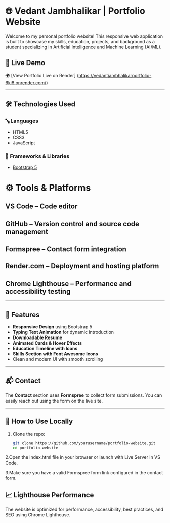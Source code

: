 # 🌐 Vedant Jambhalikar | Portfolio Website

Welcome to my personal portfolio website! This responsive web application is built to showcase my skills, education, projects, and background as a student specializing in Artificial Intelligence and Machine Learning (AI/ML).

## 📌 Live Demo
🌍 [View Portfolio Live on Render]
(https://vedantjambhalikarportfolio-6ki8.onrender.com/)

---

## 🛠️ Technologies Used

### 🔤 Languages
- HTML5
- CSS3
- JavaScript

### 🧰 Frameworks & Libraries
- [Bootstrap 5](https://getbootstrap.com/)

# ⚙️ Tools & Platforms
## **VS Code** – Code editor

## **GitHub** – Version control and source code management

## **Formspree** – Contact form integration

## **Render.com** – Deployment and hosting platform

## **Chrome Lighthouse** – Performance and accessibility testing

---

## 📄 Features

- **Responsive Design** using Bootstrap 5
- **Typing Text Animation** for dynamic introduction
- **Downloadable Resume**
- **Animated Cards & Hover Effects**
- **Education Timeline with Icons**
- **Skills Section with Font Awesome Icons**
- Clean and modern UI with smooth scrolling

---


## 📬 Contact

The **Contact** section uses **Formspree** to collect form submissions. You can easily reach out using the form on the live site.

---

## 🚀 How to Use Locally

1. Clone the repo:
   ```bash
   git clone https://github.com/yourusername/portfolio-website.git
   cd portfolio-website

2.Open the index.html file in your browser or launch with Live Server in VS Code.

3.Make sure you have a valid Formspree form link configured in the contact form.


## 📈 Lighthouse Performance
The website is optimized for performance, accessibility, best practices, and SEO using Chrome Lighthouse.


